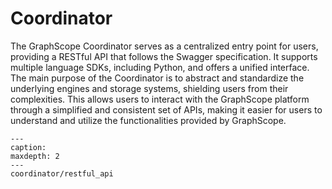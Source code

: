 # Coordinator

The GraphScope Coordinator serves as a centralized entry point for users, providing a RESTful API that follows the Swagger specification. It supports multiple language SDKs, including Python, and offers a unified interface. The main purpose of the Coordinator is to abstract and standardize the underlying engines and storage systems, shielding users from their complexities. This allows users to interact with the GraphScope platform through a simplified and consistent set of APIs, making it easier for users to understand and utilize the functionalities provided by GraphScope.

```{toctree} arguments
---
caption:
maxdepth: 2
---
coordinator/restful_api
```

